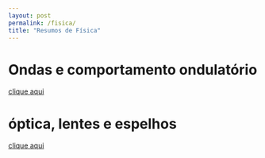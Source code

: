 ```yaml
---
layout: post
permalink: /fisica/
title: "Resumos de Física"
---
```


# Ondas e comportamento ondulatório
[clique aqui](/fisica/ondas)

# óptica, lentes e espelhos
[clique aqui](/fisica/optica-lentes-espelhos)
